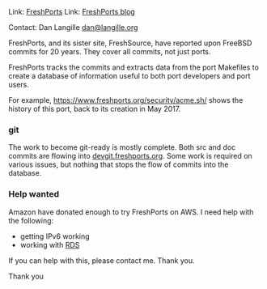 Link:	 [FreshPorts](http://freshports.org/)
Link:	 [FreshPorts blog](http://news.freshports.org/)

Contact: Dan Langille <dan@langille.org>

FreshPorts, and its sister site, FreshSource, have reported
upon FreeBSD commits for 20 years. They cover all commits,
not just ports.

FreshPorts tracks the commits and extracts data from the
port Makefiles to create a database of information useful
to both port developers and port users.

For example, https://www.freshports.org/security/acme.sh/ shows
the history of this port, back to its creation in May 2017.

### git ###

The work to become git-ready is mostly complete. Both src and doc commits are
flowing into [devgit.freshports.org](https://devgit.freshports.org). Some
work is required on various issues, but nothing that stops the flow of
commits into the database.

### Help wanted ###

Amazon have donated enough to try FreshPorts on AWS. I need help with the
following:

  * getting IPv6 working
  * working with [RDS](https://aws.amazon.com/rds/)

If you can help with this, please contact me. Thank you.

Thank you

